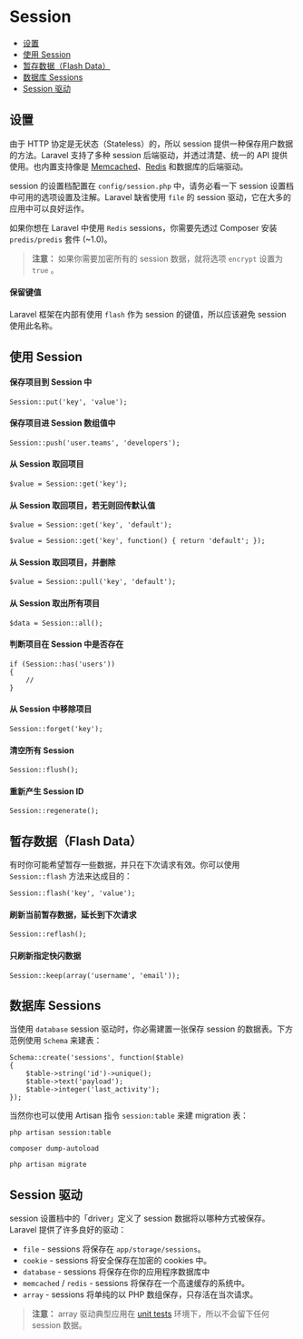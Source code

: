 # Session

- [设置](#configuration)
- [使用 Session](#session-usage)
- [暂存数据（Flash Data）](#flash-data)
- [数据库 Sessions](#database-sessions)
- [Session 驱动](#session-drivers)

<a name="configuration"></a>
## 设置

由于 HTTP 协定是无状态（Stateless）的，所以 session 提供一种保存用户数据的方法。Laravel 支持了多种 session 后端驱动，并透过清楚、统一的 API 提供使用。也内置支持像是 [Memcached](http://memcached.org)、[Redis](http://redis.io) 和数据库的后端驱动。

session 的设置档配置在 `config/session.php` 中，请务必看一下 session 设置档中可用的选项设置及注解。Laravel 缺省使用 `file` 的 session 驱动，它在大多的应用中可以良好运作。

如果你想在 Laravel 中使用 `Redis` sessions，你需要先透过 Composer 安装 `predis/predis` 套件 (~1.0)。

> **注意：** 如果你需要加密所有的 session 数据，就将选项 `encrypt` 设置为 `true` 。

#### 保留键值

Laravel 框架在内部有使用 `flash` 作为 session 的键值，所以应该避免 session 使用此名称。

<a name="session-usage"></a>
## 使用 Session

#### 保存项目到 Session 中

	Session::put('key', 'value');

#### 保存项目进 Session 数组值中

	Session::push('user.teams', 'developers');

#### 从 Session 取回项目

	$value = Session::get('key');

#### 从 Session 取回项目，若无则回传默认值

	$value = Session::get('key', 'default');

	$value = Session::get('key', function() { return 'default'; });

#### 从 Session 取回项目，并删除

	$value = Session::pull('key', 'default');

#### 从 Session 取出所有项目

	$data = Session::all();

#### 判断项目在 Session 中是否存在

	if (Session::has('users'))
	{
		//
	}

#### 从 Session 中移除项目

	Session::forget('key');

#### 清空所有 Session

	Session::flush();

#### 重新产生 Session ID

	Session::regenerate();

<a name="flash-data"></a>
## 暂存数据（Flash Data）

有时你可能希望暂存一些数据，并只在下次请求有效。你可以使用 `Session::flash` 方法来达成目的：

	Session::flash('key', 'value');

#### 刷新当前暂存数据，延长到下次请求

	Session::reflash();

#### 只刷新指定快闪数据

	Session::keep(array('username', 'email'));

<a name="database-sessions"></a>
## 数据库 Sessions

当使用 `database` session 驱动时，你必需建置一张保存 session 的数据表。下方范例使用 `Schema` 来建表：

	Schema::create('sessions', function($table)
	{
		$table->string('id')->unique();
		$table->text('payload');
		$table->integer('last_activity');
	});

当然你也可以使用 Artisan 指令 `session:table` 来建 migration 表：

	php artisan session:table

	composer dump-autoload

	php artisan migrate

<a name="session-drivers"></a>
## Session 驱动

session 设置档中的「driver」定义了 session 数据将以哪种方式被保存。Laravel 提供了许多良好的驱动：

- `file` - sessions 将保存在 `app/storage/sessions`。
- `cookie` - sessions 将安全保存在加密的 cookies 中。
- `database` - sessions 将保存在你的应用程序数据库中
- `memcached` / `redis` - sessions 将保存在一个高速缓存的系统中。
- `array` - sessions 将单纯的以 PHP 数组保存，只存活在当次请求。

> **注意：** array 驱动典型应用在 [unit tests](/docs/5.0/testing) 环境下，所以不会留下任何 session 数据。
